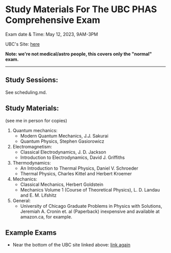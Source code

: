 # Study Materials For The UBC PHAS Comprehensive Exam

Exam date & Time: May 12, 2023, 9AM-3PM

UBC's Site: [here](https://phas.ubc.ca/graduate-program-comprehensive-exam-guidelines-phd-students)

**Note: we're not medical/astro people, this covers only the "normal" exam.**

-----------------------------------------

## Study Sessions:

See scheduling.md.

## Study Materials:

(see me in person for copies)

1. Quantum mechanics:
    - Modern Quantum Mechanics, J.J. Sakurai
    - Quantum Physics, Stephen Gasiorowicz
2. Electromagnetism:
    - Classical Electrodynamics, J. D. Jackson
    - Introduction to Electrodynamics, David J. Griffiths
3. Thermodynamics:
    - An Introduction to Thermal Physics, Daniel V. Schroeder
    - Thermal Physics, Charles Kittel and Herbert Kroemer
4. Mechanics:
    - Classical Mechanics, Herbert Goldstein
    - Mechanics Volume 1 (Course of Theoretical Physics), L. D. Landau and E. M. Lifshitz
5. General:
    - University of Chicago Graduate Problems in Physics with Solutions, Jeremiah A. Cronin et. al (Paperback) inexpensive and available at amazon.ca, for example.

## Example Exams

- Near the bottom of the UBC site linked above: [link again](https://phas.ubc.ca/graduate-program-comprehensive-exam-guidelines-phd-students)


